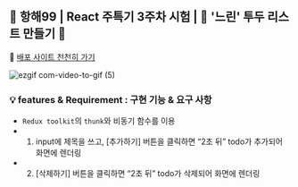 ## 🚢 항해99 | React 주특기 3주차 시험 | 🐢 '느린' 투두 리스트 만들기 🐌

🐌 [배포 사이트 천천히 가기](https://hh99-react-exam-3.vercel.app/)

![ezgif com-video-to-gif (5)](https://github.com/zidoopal/hh99-react-exam-3/assets/131226548/c32e780b-251f-4f02-bbb1-1fcb753634b4)

### 💡 features & Requirement : 구현 기능 & 요구 사항

- `Redux toolkit`의 `thunk`와 비동기 함수를 이용
- 1. input에 제목을 쓰고, [추가하기] 버튼을 클릭하면 “2초 뒤” todo가 추가되어 화면에 렌더링
- 2. [삭제하기] 버튼을 클릭하면 “2초 뒤” todo가 삭제되어 화면에 렌더링
